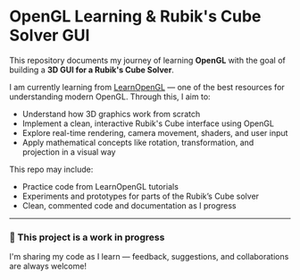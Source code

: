 # OpenGL Learning & Rubik's Cube Solver GUI

This repository documents my journey of learning **OpenGL** with the goal of building a **3D GUI for a Rubik's Cube Solver**.

I am currently learning from [LearnOpenGL](https://learnopengl.com/) — one of the best resources for understanding modern OpenGL. Through this, I aim to:

- Understand how 3D graphics work from scratch  
- Implement a clean, interactive Rubik's Cube interface using OpenGL  
- Explore real-time rendering, camera movement, shaders, and user input  
- Apply mathematical concepts like rotation, transformation, and projection in a visual way

This repo may include:
- Practice code from LearnOpenGL tutorials  
- Experiments and prototypes for parts of the Rubik’s Cube solver  
- Clean, commented code and documentation as I progress

---

### 🚧 This project is a work in progress

I'm sharing my code as I learn — feedback, suggestions, and collaborations are always welcome!

